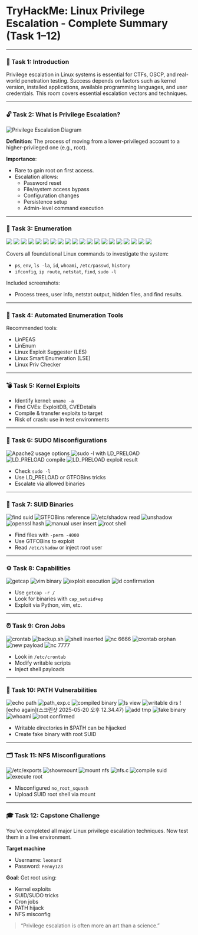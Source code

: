 # TryHackMe: Linux Privilege Escalation - Complete Summary (Task 1–12)

---

### 🔰 Task 1: Introduction

Privilege escalation in Linux systems is essential for CTFs, OSCP, and real-world penetration testing. Success depends on factors such as kernel version, installed applications, available programming languages, and user credentials. This room covers essential escalation vectors and techniques.

---

### 🔓 Task 2: What is Privilege Escalation?

![Privilege Escalation Diagram](https://github.com/user-attachments/assets/45e837d3-df6f-4f97-99c7-d13e9da4a317)

**Definition**: The process of moving from a lower-privileged account to a higher-privileged one (e.g., root).

**Importance**:
- Rare to gain root on first access.
- Escalation allows:
  - Password reset
  - File/system access bypass
  - Configuration changes
  - Persistence setup
  - Admin-level command execution

---

### 🧭 Task 3: Enumeration

![](https://github.com/user-attachments/assets/105bb8f6-332d-4314-9d4f-0196b4f60a11)
![](https://github.com/user-attachments/assets/15ce968a-ac8d-442b-bb72-197b70f04053)
![](https://github.com/user-attachments/assets/c633653b-00cf-44f8-a536-53e125f1c672)
![](https://github.com/user-attachments/assets/6ac85dc4-a451-4dba-a750-0b5c15109ea3)
![](https://github.com/user-attachments/assets/baaa995d-60c8-4234-b4ea-8632a4cf3673)
![](https://github.com/user-attachments/assets/224df8bf-c92b-422e-92c0-5e44ee48c0b9)
![](https://github.com/user-attachments/assets/a0569ecc-e875-4e9f-8ff6-bb2f07e5fac9)
![](https://github.com/user-attachments/assets/f98e313c-cb96-406b-b303-56cf87b48b1a)
![](https://github.com/user-attachments/assets/e4ad7d8c-4777-43d6-a61c-2ac4d0025542)
![](https://github.com/user-attachments/assets/26984367-64b5-4f08-aa41-5ba5a65ca0b0)
![](https://github.com/user-attachments/assets/dfed4aa3-de6d-429b-a138-a78a9e99b827)
![](https://github.com/user-attachments/assets/81c38ab5-1314-4615-9bbf-ce713db34f94)
![](https://github.com/user-attachments/assets/89ca12f2-970d-4b5c-ab57-c891e0d55b8b)
![](https://github.com/user-attachments/assets/b7af65f6-971d-45a9-b56f-d7b1e1545779)
![](https://github.com/user-attachments/assets/700f57d0-4197-4e28-95d6-08ef63844e86)
![](https://github.com/user-attachments/assets/b0dc65dc-611d-4637-96c9-6c1e4f786385)
![](https://github.com/user-attachments/assets/4374dbc0-3854-4a34-94cc-f78a4610e4bd)
![](https://github.com/user-attachments/assets/60dc6007-761d-4f9b-a0d5-13afd5821ddd)
![](https://github.com/user-attachments/assets/081e5c4d-662d-4caf-bb14-2530d0ab689b)
![](https://github.com/user-attachments/assets/1d80c956-c324-4e8f-a878-780a3442c06f)


Covers all foundational Linux commands to investigate the system:
- `ps`, `env`, `ls -la`, `id`, `whoami`, `/etc/passwd`, `history`
- `ifconfig`, `ip route`, `netstat`, `find`, `sudo -l`

Included screenshots:
- Process trees, user info, netstat output, hidden files, and find results.

---

### 🤖 Task 4: Automated Enumeration Tools

Recommended tools:
- LinPEAS
- LinEnum
- Linux Exploit Suggester (LES)
- Linux Smart Enumeration (LSE)
- Linux Priv Checker

---

### 💣 Task 5: Kernel Exploits

- Identify kernel: `uname -a`
- Find CVEs: ExploitDB, CVEDetails
- Compile & transfer exploits to target
- Risk of crash: use in test environments

---

### 🔐 Task 6: SUDO Misconfigurations

![Apache2 usage options](https://github.com/user-attachments/assets/e8b04c82-f55f-450f-8842-cf171e1d3397)
![sudo -l with LD_PRELOAD](https://github.com/user-attachments/assets/da9b0613-499f-4959-b731-bc55e60924ea)
![LD_PRELOAD compile](https://github.com/user-attachments/assets/c0d95599-603b-44a8-a62d-766854b1d7d1)
![LD_PRELOAD exploit result](https://github.com/user-attachments/assets/7d6c5585-a1c9-4d6c-8304-5b1f504b9fb2)

- Check `sudo -l`
- Use LD_PRELOAD or GTFOBins tricks
- Escalate via allowed binaries

---

### 🎯 Task 7: SUID Binaries

![find suid](https://github.com/user-attachments/assets/34b2af9c-817e-40fb-bd4c-14f1eec91d9f)
![GTFOBins reference](https://github.com/user-attachments/assets/239d2427-c9ee-433f-b3bc-40c0881ec97a)
![/etc/shadow read](https://github.com/user-attachments/assets/689b96ad-0cc3-4752-9b63-3bbb9e33962c)
![unshadow](https://github.com/user-attachments/assets/243680a3-58e0-4c54-8572-f5d28f7c109d)
![openssl hash](https://github.com/user-attachments/assets/5acd3108-11ad-4e04-b0e1-80839597bdb2)
![manual user insert](https://github.com/user-attachments/assets/d3c05bb8-a1ff-4e8e-a1dc-0e2d3abf5a63)
![root shell](https://github.com/user-attachments/assets/fa17ad87-a4ae-4e22-9597-8f51a314f742)

- Find files with `-perm -4000`
- Use GTFOBins to exploit
- Read `/etc/shadow` or inject root user

---

### ⚙️ Task 8: Capabilities

![getcap](https://github.com/user-attachments/assets/72f96d2a-cda0-4fcf-91cd-aace6252fb9a)
![vim binary](https://github.com/user-attachments/assets/376292c2-cd7d-4c36-a58b-8f0d9141ac81)
![exploit execution](https://github.com/user-attachments/assets/247d32c2-4752-47da-9af6-649d8fd090d1)
![id confirmation](https://github.com/user-attachments/assets/79f8b6b6-2d1c-4f7a-bd4e-9f83ae2056ab)

- Use `getcap -r /`
- Look for binaries with `cap_setuid+ep`
- Exploit via Python, vim, etc.

---

### ⏰ Task 9: Cron Jobs

![crontab](https://github.com/user-attachments/assets/dc081f7c-5022-4a74-a8c7-0aa17a4f791c)
![backup.sh](https://github.com/user-attachments/assets/d3b010f5-4f5e-4cc6-ba2b-7c0f0e92ddf2)
![shell inserted](https://github.com/user-attachments/assets/504a81ba-2718-4724-991a-2b1729411558)
![nc 6666](https://github.com/user-attachments/assets/86e79ec9-7d9c-482a-92f9-39723d667cd8)
![crontab orphan](https://github.com/user-attachments/assets/fb9e868e-6a3b-4df9-9816-296317e289ed)
![new payload](https://github.com/user-attachments/assets/4b81f30f-2dae-4b5a-8e23-059821c350c9)
![nc 7777](https://github.com/user-attachments/assets/63670660-eb38-4034-97f7-aeed09b8c9a9)

- Look in `/etc/crontab`
- Modify writable scripts
- Inject shell payloads

---

### 📁 Task 10: PATH Vulnerabilities

![echo path](<img width="477" alt="스크린샷 2025-05-20 오후 12 34 14" src="https://github.com/user-attachments/assets/997b030e-388e-4345-8f27-31f5c8288ebb" />
)
![path_exp.c](<img width="400" alt="스크린샷 2025-05-20 오후 12 34 20" src="https://github.com/user-attachments/assets/301d9e50-3bc2-4e62-8b61-a50010e841e9" />
)
![compiled binary](<img width="743" alt="스크린샷 2025-05-20 오후 12 34 27" src="https://github.com/user-attachments/assets/e10ec572-6d34-4708-b181-65e92e7f22a0" />
)
![ls view](<img width="612" alt="스크린샷 2025-05-20 오후 12 34 33" src="https://github.com/user-attachments/assets/9fd00388-e509-427a-9569-a779f8fb1a02" />
)
![writable dirs](<img width="475" alt="스크린샷 2025-05-20 오후 12 34 40" src="https://github.com/user-attachments/assets/fe45a955-a32c-4eed-b089-af3399aa2b52" />
)
![echo again](스크린샷 2025-05-20 오후 12.34.47)
![add tmp](<img width="931" alt="스크린샷 2025-05-20 오후 12 34 53" src="https://github.com/user-attachments/assets/1905c3c0-a643-4796-8e16-2f004ede7e4e" />
)
![fake binary](<img width="934" alt="스크린샷 2025-05-20 오후 12 35 02" src="https://github.com/user-attachments/assets/81da9405-3d52-4118-9962-bd7da8d6bdc1" />
)
![whoami](<img width="563" alt="스크린샷 2025-05-20 오후 12 35 09" src="https://github.com/user-attachments/assets/8dfdd993-98a6-42fb-a33a-cee2871d2aee" />
)
![root confirmed](<img width="934" alt="스크린샷 2025-05-20 오후 12 35 15" src="https://github.com/user-attachments/assets/179cedd0-20c8-42bc-be03-5dfd86af0de9" />
)

- Writable directories in $PATH can be hijacked
- Create fake binary with root SUID

---

### 🗂 Task 11: NFS Misconfigurations

![/etc/exports](./스크린샷_2025-05-20_오후_12.36.00.png)
![showmount](./스크린샷_2025-05-20_오후_12.36.05.png)
![mount nfs](./스크린샷_2025-05-20_오후_12.36.11.png)
![nfs.c](./스크린샷_2025-05-20_오후_12.36.18.png)
![compile suid](./스크린샷_2025-05-20_오후_12.36.24.png)
![execute root](./스크린샷_2025-05-20_오후_12.36.30.png)

- Misconfigured `no_root_squash`
- Upload SUID root shell via mount

---

### 🎓 Task 12: Capstone Challenge

You’ve completed all major Linux privilege escalation techniques. Now test them in a live environment.

**Target machine**
- Username: `leonard`
- Password: `Penny123`

**Goal**: Get root using:
- Kernel exploits
- SUID/SUDO tricks
- Cron jobs
- PATH hijack
- NFS misconfig

> “Privilege escalation is often more an art than a science.”
